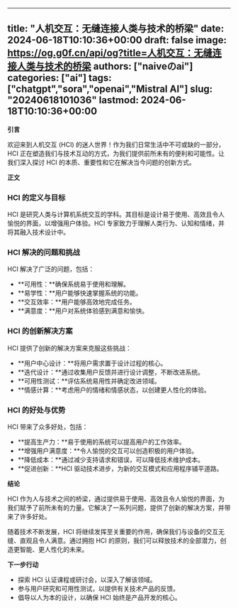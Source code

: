 
---
title: "人机交互：无缝连接人类与技术的桥梁"
date: 2024-06-18T10:10:36+00:00
draft: false
image: https://og.g0f.cn/api/og?title=人机交互：无缝连接人类与技术的桥梁
authors: ["naiveのai"]
categories: ["ai"]
tags: ["chatgpt","sora","openai","Mistral AI"]
slug: "20240618101036"
lastmod: 2024-06-18T10:10:36+00:00
---
**引言**

欢迎来到人机交互 (HCI) 的迷人世界！作为我们日常生活中不可或缺的一部分，HCI 正在塑造我们与技术互动的方式，为我们提供前所未有的便利和可能性。让我们深入探讨 HCI 的本质、重要性和它在解决当今问题的创新方式。

**正文**

### HCI 的定义与目标

HCI 是研究人类与计算机系统交互的学科。其目标是设计易于使用、高效且令人愉悦的界面，以增强用户体验。HCI 专家致力于理解人类行为、认知和情绪，并将其融入技术设计中。

### HCI 解决的问题和挑战

HCI 解决了广泛的问题，包括：

- **可用性：**确保系统易于使用和理解。
- **易学性：**用户能够快速掌握系统的功能。
- **交互效率：**用户能够高效地完成任务。
- **满意度：**用户对系统体验感到满意和愉快。

### HCI 的创新解决方案

HCI 提供了创新的解决方案来克服这些挑战：

- **用户中心设计：**将用户需求置于设计过程的核心。
- **迭代设计：**通过收集用户反馈并进行设计调整，不断改进系统。
- **可用性测试：**评估系统易用性并确定改进领域。
- **情感计算：**考虑用户的情绪和情感状态，以创建更人性化的体验。

### HCI 的好处与优势

HCI 带来了众多好处，包括：

- **提高生产力：**易于使用的系统可以提高用户的工作效率。
- **增强用户满意度：**令人愉悦的交互可以创造积极的用户体验。
- **降低成本：**通过减少支持请求和错误，可以降低技术维护成本。
- **促进创新：**HCI 驱动技术进步，为新的交互模式和应用程序铺平道路。

**结论**

HCI 作为人与技术之间的桥梁，通过提供易于使用、高效且令人愉悦的界面，为我们赋予了前所未有的力量。它解决了一系列问题，提供了创新的解决方案，并带来了许多好处。

随着技术不断发展，HCI 将继续发挥至关重要的作用，确保我们与设备的交互无缝、直观且令人满意。通过拥抱 HCI 的原则，我们可以释放技术的全部潜力，创造更智能、更人性化的未来。

**下一步行动**

- 探索 HCI 认证课程或研讨会，以深入了解该领域。
- 参与用户研究和可用性测试，以提供有关技术产品的反馈。
- 倡导以人为本的设计，以确保 HCI 始终是产品开发的核心。